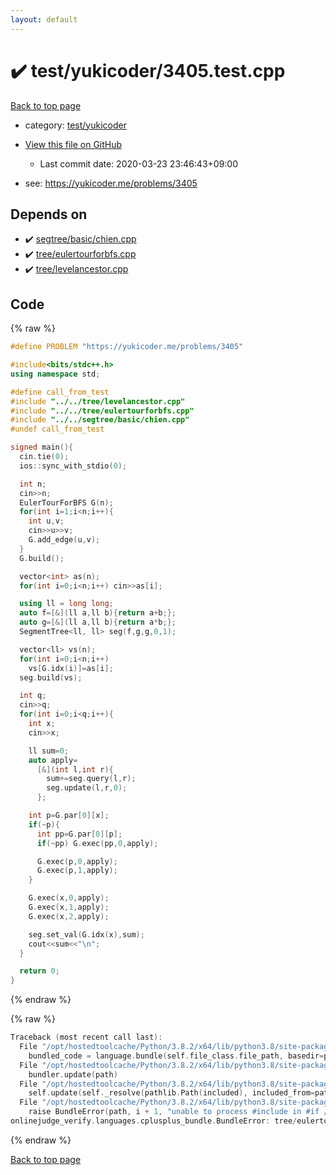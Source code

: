 ```yaml
---
layout: default
---
```


<!-- mathjax config similar to math.stackexchange -->
<script type="text/javascript" async
  src="https://cdnjs.cloudflare.com/ajax/libs/mathjax/2.7.5/MathJax.js?config=TeX-MML-AM_CHTML">
</script>
<script type="text/x-mathjax-config">
  MathJax.Hub.Config({
    TeX: { equationNumbers: { autoNumber: "AMS" }},
    tex2jax: {
      inlineMath: [ ['$','$'] ],
      processEscapes: true
    },
    "HTML-CSS": { matchFontHeight: false },
    displayAlign: "left",
    displayIndent: "2em"
  });
</script>

<script type="text/javascript" src="https://cdnjs.cloudflare.com/ajax/libs/jquery/3.4.1/jquery.min.js"></script>
<script src="https://cdn.jsdelivr.net/npm/jquery-balloon-js@1.1.2/jquery.balloon.min.js" integrity="sha256-ZEYs9VrgAeNuPvs15E39OsyOJaIkXEEt10fzxJ20+2I=" crossorigin="anonymous"></script>
<script type="text/javascript" src="../../../assets/js/copy-button.js"></script>
<link rel="stylesheet" href="../../../assets/css/copy-button.css" />


# :heavy_check_mark: test/yukicoder/3405.test.cpp

<a href="../../../index.html">Back to top page</a>

* category: <a href="../../../index.html#de60e5ba474ac43bf7562c10f5977e2d">test/yukicoder</a>
* <a href="{{ site.github.repository_url }}/blob/master/test/yukicoder/3405.test.cpp">View this file on GitHub</a>
    - Last commit date: 2020-03-23 23:46:43+09:00


* see: <a href="https://yukicoder.me/problems/3405">https://yukicoder.me/problems/3405</a>


## Depends on

* :heavy_check_mark: <a href="../../../library/segtree/basic/chien.cpp.html">segtree/basic/chien.cpp</a>
* :heavy_check_mark: <a href="../../../library/tree/eulertourforbfs.cpp.html">tree/eulertourforbfs.cpp</a>
* :heavy_check_mark: <a href="../../../library/tree/levelancestor.cpp.html">tree/levelancestor.cpp</a>


## Code

<a id="unbundled"></a>
{% raw %}
```cpp
#define PROBLEM "https://yukicoder.me/problems/3405"

#include<bits/stdc++.h>
using namespace std;

#define call_from_test
#include "../../tree/levelancestor.cpp"
#include "../../tree/eulertourforbfs.cpp"
#include "../../segtree/basic/chien.cpp"
#undef call_from_test

signed main(){
  cin.tie(0);
  ios::sync_with_stdio(0);

  int n;
  cin>>n;
  EulerTourForBFS G(n);
  for(int i=1;i<n;i++){
    int u,v;
    cin>>u>>v;
    G.add_edge(u,v);
  }
  G.build();

  vector<int> as(n);
  for(int i=0;i<n;i++) cin>>as[i];

  using ll = long long;
  auto f=[&](ll a,ll b){return a+b;};
  auto g=[&](ll a,ll b){return a*b;};
  SegmentTree<ll, ll> seg(f,g,g,0,1);

  vector<ll> vs(n);
  for(int i=0;i<n;i++)
    vs[G.idx(i)]=as[i];
  seg.build(vs);

  int q;
  cin>>q;
  for(int i=0;i<q;i++){
    int x;
    cin>>x;

    ll sum=0;
    auto apply=
      [&](int l,int r){
        sum+=seg.query(l,r);
        seg.update(l,r,0);
      };

    int p=G.par[0][x];
    if(~p){
      int pp=G.par[0][p];
      if(~pp) G.exec(pp,0,apply);

      G.exec(p,0,apply);
      G.exec(p,1,apply);
    }

    G.exec(x,0,apply);
    G.exec(x,1,apply);
    G.exec(x,2,apply);

    seg.set_val(G.idx(x),sum);
    cout<<sum<<"\n";
  }

  return 0;
}

```
{% endraw %}

<a id="bundled"></a>
{% raw %}
```cpp
Traceback (most recent call last):
  File "/opt/hostedtoolcache/Python/3.8.2/x64/lib/python3.8/site-packages/onlinejudge_verify/docs.py", line 349, in write_contents
    bundled_code = language.bundle(self.file_class.file_path, basedir=pathlib.Path.cwd())
  File "/opt/hostedtoolcache/Python/3.8.2/x64/lib/python3.8/site-packages/onlinejudge_verify/languages/cplusplus.py", line 172, in bundle
    bundler.update(path)
  File "/opt/hostedtoolcache/Python/3.8.2/x64/lib/python3.8/site-packages/onlinejudge_verify/languages/cplusplus_bundle.py", line 282, in update
    self.update(self._resolve(pathlib.Path(included), included_from=path))
  File "/opt/hostedtoolcache/Python/3.8.2/x64/lib/python3.8/site-packages/onlinejudge_verify/languages/cplusplus_bundle.py", line 281, in update
    raise BundleError(path, i + 1, "unable to process #include in #if / #ifdef / #ifndef other than include guards")
onlinejudge_verify.languages.cplusplus_bundle.BundleError: tree/eulertourforbfs.cpp: line 8: unable to process #include in #if / #ifdef / #ifndef other than include guards

```
{% endraw %}

<a href="../../../index.html">Back to top page</a>


